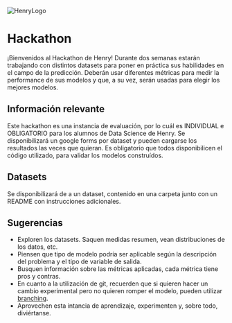 ![HenryLogo](https://d31uz8lwfmyn8g.cloudfront.net/Assets/logo-henry-white-lg.png)

# Hackathon

¡Bienvenidos al Hackathon de Henry! Durante dos semanas estarán trabajando con distintos datasets para poner en práctica sus habilidades en el campo de la predicción. Deberán usar diferentes métricas para medir la performance de sus modelos y que, a su vez, serán usadas para elegir los mejores modelos.

## Información relevante

Este hackathon es una instancia de evaluación, por lo cuál es INDIVIDUAL e OBLIGATORIO para los alumnos de Data Science de Henry. Se disponibilizará un google forms por dataset y pueden cargarse los resultados las veces que quieran. Es obligatorio que todos disponibilicen el código utilizado, para validar los modelos construídos.

## Datasets

Se disponibilizará de a un dataset, contenido en una carpeta junto con un README con instrucciones adicionales.

## Sugerencias

- Exploren los datasets. Saquen medidas resumen, vean distribuciones de los datos, etc.
- Piensen que tipo de modelo podría ser aplicable según la descripción del problema y el tipo de variable de salida.
- Busquen información sobre las métricas aplicadas, cada métrica tiene pros y contras.
- En cuanto a la utilización de git, recuerden que si quieren hacer un cambio experimental pero no quieren romper el modelo, pueden utilizar [branching](https://git-scm.com/book/en/v2/Git-Branching-Basic-Branching-and-Merging).
- Aprovechen esta intancia de aprendizaje, experimenten y, sobre todo, diviértanse.

